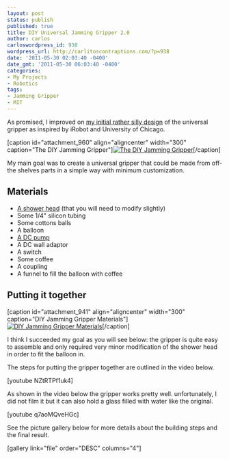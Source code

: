 ```yaml
---
layout: post
status: publish
published: true
title: DIY Universal Jamming Gripper 2.0
author: carlos
carloswordpress_id: 938
wordpress_url: http://carlitoscontraptions.com/?p=938
date: '2011-05-30 02:03:40 -0400'
date_gmt: '2011-05-30 06:03:40 -0400'
categories:
- My Projects
- Robotics
tags:
- Jamming Gripper
- MIT
---
```

As promised, I improved on [my initial rather silly design](http://carlitoscontraptions.com/2010/10/diy-universal-robot-gripper/) of the universal gripper as inspired by iRobot and University of Chicago.

\[caption id="attachment_960" align="aligncenter" width="300" caption="The DIY Jamming Gripper"\][![The DIY Jamming Gripper](http://carlitoscontraptions.com/wp-content/uploads/2011/05/IMG_0157-300x240.jpg "The DIY Jamming Gripper")](http://carlitoscontraptions.com/wp-content/uploads/2011/05/IMG_0157.jpg)\[/caption\]

My main goal was to create a universal gripper that could be made from off-the shelves parts in a simple way with minimum customization.

## Materials

*   [A shower head](http://t.co/ZfHn5Wb) (that you will need to modify slightly)
*   Some 1/4" silicon tubing
*   Some cottons balls
*   A balloon
*   [A DC pump](http://www.robotshop.com/ProductInfo.aspx?pc=RB-Spa-498)
*   A DC wall adaptor
*   A switch
*   Some coffee
*   A coupling
*   A funnel to fill the balloon with coffee

## Putting it together

\[caption id="attachment_941" align="aligncenter" width="300" caption="DIY Jamming Gripper Materials"\][![DIY Jamming Gripper Materials](http://carlitoscontraptions.com/wp-content/uploads/2011/05/IMG_0084-300x240.jpg "DIY Jamming Gripper Materials")](http://carlitoscontraptions.com/wp-content/uploads/2011/05/IMG_0084.jpg)\[/caption\]

I think I succeeded my goal as you will see below: the gripper is quite easy to assemble and only required very minor modification of the shower head in order to fit the balloon in.

The steps for putting the gripper together are outlined in the video below.

[youtube NZtRTPf1uk4]

As shown in the video below the gripper works pretty well. unfortunately, I did not film it but it can also hold a glass filled with water like the original.

[youtube q7aoMQveHGc]

See the picture gallery below for more details about the building steps and the final result.

\[gallery link="file" order="DESC" columns="4"\]
